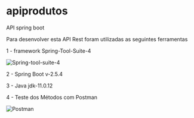 # apiprodutos
 API spring boot


Para desenvolver esta API Rest foram utilizadas as seguintes ferramentas 

1 - framework Spring-Tool-Suite-4

![Spring-tool-suite-4](https://user-images.githubusercontent.com/38969388/130367737-5b2d266f-753f-4a3a-a172-6bc58f1ba0d0.png)

2 - Spring Boot v-2.5.4

3 - Java jdk-11.0.12

4 - Teste dos Métodos com Postman

![Postman](https://user-images.githubusercontent.com/38969388/130367708-a3b40bea-481f-44f9-aa43-c76d311251fd.png)
